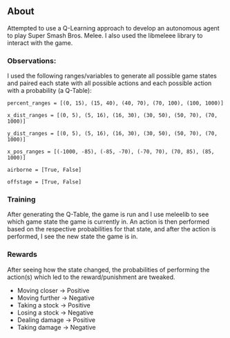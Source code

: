## About

Attempted to use a Q-Learning approach to develop an autonomous agent to play Super Smash Bros. Melee. I also used the libmeleee library to interact with the game.

### Observations:
I used the following ranges/variables to generate all possible game states and paired each state with all possible actions and each possible action with a probability (a Q-Table):

`percent_ranges = [(0, 15), (15, 40), (40, 70), (70, 100), (100, 1000)]`

`x_dist_ranges = [(0, 5), (5, 16), (16, 30), (30, 50), (50, 70), (70, 1000)]`

`y_dist_ranges = [(0, 5), (5, 16), (16, 30), (30, 50), (50, 70), (70, 1000)]`

`x_pos_ranges = [(-1000, -85), (-85, -70), (-70, 70), (70, 85), (85, 1000)]`

`airborne = [True, False]`

`offstage = [True, False]`

### Training
After generating the Q-Table, the game is run and I use meleelib to see which game state the game is currently in. An action is then performed based on the respective probabilities for that state, and after the action is performed, I see the new state the game is in. 


### Rewards
After seeing how the state changed, the probabilities of performing the action(s) which led to the reward/punishment are tweaked.
- Moving closer -> Positive 
- Moving further -> Negative
- Taking a stock -> Positive
- Losing a stock -> Negative
- Dealing damage -> Positive
- Taking damage -> Negative

